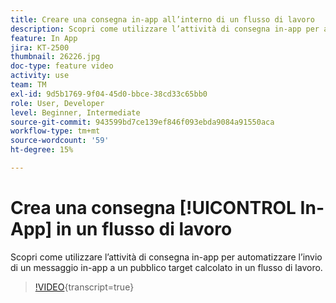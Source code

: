 ```yaml
---
title: Creare una consegna in-app all’interno di un flusso di lavoro
description: Scopri come utilizzare l’attività di consegna in-app per automatizzare l’invio di un messaggio in-app a un pubblico target calcolato in un flusso di lavoro.
feature: In App
jira: KT-2500
thumbnail: 26226.jpg
doc-type: feature video
activity: use
team: TM
exl-id: 9d5b1769-9f04-45d0-bbce-38cd33c65bb0
role: User, Developer
level: Beginner, Intermediate
source-git-commit: 943599bd7ce139ef846f093ebda9084a91550aca
workflow-type: tm+mt
source-wordcount: '59'
ht-degree: 15%

---
```


# Crea una consegna [!UICONTROL In-App] in un flusso di lavoro

Scopri come utilizzare l’attività di consegna in-app per automatizzare l’invio di un messaggio in-app a un pubblico target calcolato in un flusso di lavoro.

>[!VIDEO](https://video.tv.adobe.com/v/26226?learn=on){transcript=true}

